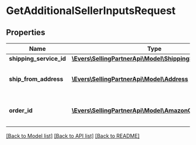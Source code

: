 # GetAdditionalSellerInputsRequest

## Properties
Name | Type | Description | Notes
------------ | ------------- | ------------- | -------------
**shipping_service_id** | [**\Evers\SellingPartnerApi\Model\ShippingServiceIdentifier**](ShippingServiceIdentifier.md) |  | 
**ship_from_address** | [**\Evers\SellingPartnerApi\Model\Address**](Address.md) | The address from which to ship. | 
**order_id** | [**\Evers\SellingPartnerApi\Model\AmazonOrderId**](AmazonOrderId.md) | An Amazon defined order identifier | 

[[Back to Model list]](../README.md#documentation-for-models) [[Back to API list]](../README.md#documentation-for-api-endpoints) [[Back to README]](../README.md)


